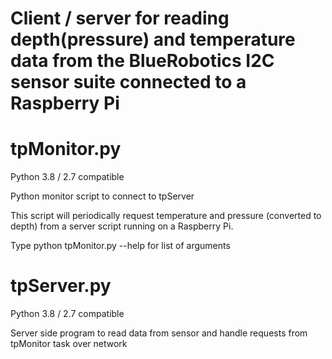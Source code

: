 # Client / server for reading depth(pressure) and temperature data from the BlueRobotics I2C sensor suite connected to a Raspberry Pi

# tpMonitor.py
Python 3.8 / 2.7 compatible

Python monitor script to connect to tpServer 

This script will periodically request temperature and pressure (converted to depth) from a server script running on a Raspberry Pi. 

Type python tpMonitor.py --help for list of arguments

# tpServer.py
Python 3.8 / 2.7 compatible

Server side program to read data from sensor and handle requests from tpMonitor task over network

